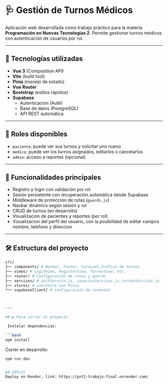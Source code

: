 # 🩺 Gestión de Turnos Médicos

Aplicación web desarrollada como trabajo práctico para la materia **Programación en Nuevas Tecnologías 2**. Permite gestionar turnos médicos con autenticación de usuarios por rol.

---

## 🚀 Tecnologías utilizadas

- **Vue 3** (Composition API)
- **Vite** (build tool)
- **Pinia** (manejo de estado)
- **Vue Router**
- **Bootstrap** (estilos rápidos)
- **Supabase**
  - Autenticación (Auth)
  - Base de datos (PostgreSQL)
  - API REST automática

---

## 👥 Roles disponibles

- `paciente`: puede ver sus turnos y solicitar uno nuevo
- `medico`: puede ver los turnos asignados, editarlos o cancelarlos
- `admin`: acceso a reportes (opcional)

---

## 🧠 Funcionalidades principales

- Registro y login con validación por rol
- Sesión persistente con recuperación automática desde Supabase
- Middleware de protección de rutas (`guards.js`)
- Navbar dinámico según sesión y rol
- CRUD de turnos (en desarrollo)
- Visualización de pacientes y reportes (por rol)
- Visualizacion del perfil del usuario, con la posibilidad de editar campos nombre, telefono y direccion
---

## 🛠 Estructura del proyecto

```bash
src/
├── components/ # Navbar, Footer, Carousel,Grafico de turnos
├── views/ # LoginView, RegisterView, TurnosView, etc.
├── router/ # Configuración de rutas y guards
├── services/ # authService.js, usuariosServices.js,turnosServices.js
├── stores/ # userStore con Pinia
└── supabaseClient/ # configuración de conexión



---

## ▶ Para correr el proyecto

 Instalar dependencias:

```bash
npm install
```
Correr en desarrollo:
```bash
npm run dev


## DEPLOY
Deploy en Render, link: https://pnt2-trabajo-final.onrender.com/
